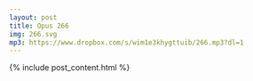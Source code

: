 ```yaml
---
layout: post
title: Opus 266
img: 266.svg
mp3: https://www.dropbox.com/s/wim1e3khygttuib/266.mp3?dl=1
---
```


{% include post_content.html %}
